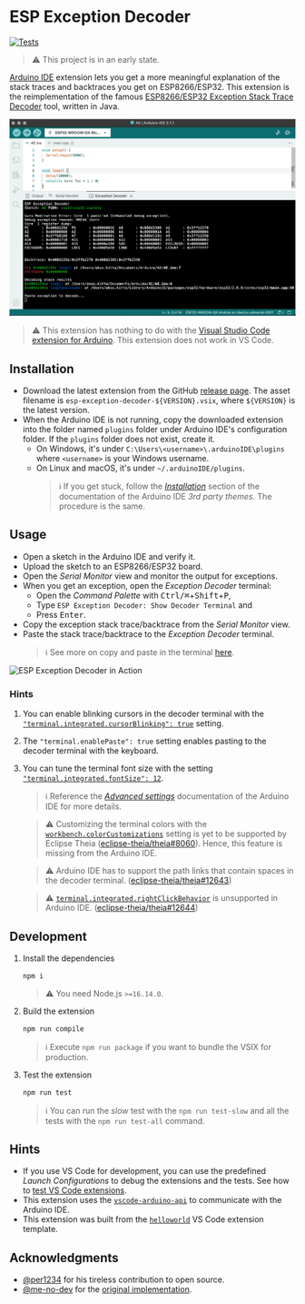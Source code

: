 # ESP Exception Decoder

[![Tests](https://github.com/dankeboy36/esp-exception-decoder/actions/workflows/build.yml/badge.svg)](https://github.com/dankeboy36/esp-exception-decoder/actions/workflows/build.yml)

> ⚠️ This project is in an early state.

[Arduino IDE](https://github.com/arduino/arduino-ide/) extension lets you get a more meaningful explanation of the stack traces and backtraces you get on ESP8266/ESP32. This extension is the reimplementation of the famous [ESP8266/ESP32 Exception Stack Trace Decoder](https://github.com/me-no-dev/EspExceptionDecoder) tool, written in Java.

![ESP8266/ESP32 Exception Decoder Extension](./images/espExceptionDecoder_main.png)

> ⚠️ This extension has nothing to do with the [Visual Studio Code extension for Arduino](https://marketplace.visualstudio.com/items?itemName=vsciot-vscode.vscode-arduino). This extension does not work in VS Code.

## Installation

- Download the latest extension from the GitHub [release page](https://github.com/dankeboy36/esp-exception-decoder/releases/latest). The asset filename is `esp-exception-decoder-${VERSION}.vsix`, where `${VERSION}` is the latest version.
- When the Arduino IDE is not running, copy the downloaded extension into the folder named `plugins` folder under Arduino IDE's configuration folder. If the `plugins` folder does not exist, create it.
  - On Windows, it's under `C:\Users\<username>\.arduinoIDE\plugins` where `<username>` is your Windows username.
  - On Linux and macOS, it's under `~/.arduinoIDE/plugins`.
    > ℹ️ If you get stuck, follow the [_Installation_](https://github.com/arduino/arduino-ide/blob/main/docs/advanced-usage.md#installation) section of the documentation of the Arduino IDE _3rd party themes_. The procedure is the same.

## Usage

- Open a sketch in the Arduino IDE and verify it.
- Upload the sketch to an ESP8266/ESP32 board.
- Open the _Serial Monitor_ view and monitor the output for exceptions.
- When you get an exception, open the _Exception Decoder_ terminal:
  - Open the _Command Palette_ with <kbd>Ctrl/⌘</kbd>+<kbd>Shift</kbd>+<kbd>P</kbd>,
  - Type `ESP Exception Decoder: Show Decoder Terminal` and
  - Press <kbd>Enter</kbd>.
- Copy the exception stack trace/backtrace from the _Serial Monitor_ view.
- Paste the stack trace/backtrace to the _Exception Decoder_ terminal.
  > ℹ️ See more on copy and paste in the terminal [here](https://code.visualstudio.com/docs/terminal/basics#_copy-paste).

![ESP Exception Decoder in Action](./images/espExceptionDecoder_main.gif)

### Hints

1.  You can enable blinking cursors in the decoder terminal with the [`"terminal.integrated.cursorBlinking": true`](https://code.visualstudio.com/docs/terminal/appearance#_terminal-cursor) setting.
1.  The `"terminal.enablePaste": true` setting enables pasting to the decoder terminal with the keyboard.
1.  You can tune the terminal font size with the setting [`"terminal.integrated.fontSize": 12`](https://code.visualstudio.com/docs/terminal/appearance#_text-style).

    > ℹ️ Reference the [_Advanced settings_](https://github.com/arduino/arduino-ide/blob/main/docs/advanced-usage.md#advanced-settings) documentation of the Arduino IDE for more details.

    > ⚠️ Customizing the terminal colors with the [`workbench.colorCustomizations`](https://code.visualstudio.com/docs/terminal/appearance#_terminal-colors) setting is yet to be supported by Eclipse Theia ([eclipse-theia/theia#8060](https://github.com/eclipse-theia/theia/issues/8060)). Hence, this feature is missing from the Arduino IDE.

    > ⚠️ Arduino IDE has to support the path links that contain spaces in the decoder terminal. ([eclipse-theia/theia#12643](https://github.com/eclipse-theia/theia/issues/12643))

    > ⚠️ [`terminal.integrated.rightClickBehavior`](https://code.visualstudio.com/docs/terminal/basics#_rightclick-behavior) is unsupported in Arduino IDE. ([eclipse-theia/theia#12644](https://github.com/eclipse-theia/theia/issues/12644))

## Development

1. Install the dependencies

   ```sh
   npm i
   ```

   > ⚠️ You need Node.js `>=16.14.0`.

1. Build the extension

   ```sh
   npm run compile
   ```

   > ℹ️ Execute `npm run package` if you want to bundle the VSIX for production.

1. Test the extension

   ```sh
   npm run test
   ```

   > ℹ️ You can run the _slow_ test with the `npm run test-slow` and all the tests with the `npm run test-all` command.

## Hints

- If you use VS Code for development, you can use the predefined _Launch Configurations_ to debug the extensions and the tests. See how to [test VS Code extensions](https://code.visualstudio.com/api/working-with-extensions/testing-extension).
- This extension uses the [`vscode-arduino-api`](https://github.com/dankeboy36/vscode-arduino-api/) to communicate with the Arduino IDE.
- This extension was built from the [`helloworld`](https://code.visualstudio.com/api/get-started/your-first-extension) VS Code extension template.

## Acknowledgments

- [@per1234](https://github.com/per1234) for his tireless contribution to open source.
- [@me-no-dev](https://github.com/me-no-dev) for the [original implementation](https://github.com/me-no-dev/EspExceptionDecoder).
